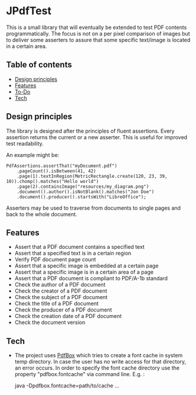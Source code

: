 # JPdfTest

This is a small library that will eventually be extended to test PDF contents programmatically. The focus is not on a per pixel comparison of images but to deliver some asserters to assure that some specific text/image is located in a certain area. 

## Table of contents

<!-- START doctoc generated TOC please keep comment here to allow auto update -->
<!-- DON'T EDIT THIS SECTION, INSTEAD RE-RUN doctoc TO UPDATE -->


- [Design principles](#design-principles)
- [Features](#features)
- [To-Do](#to-do)
- [Tech](#tech)

<!-- END doctoc generated TOC please keep comment here to allow auto update -->

## Design principles

The library is designed after the principles of fluent assertions. Every assertion returns the current or a new asserter. This is useful for improved test readability.

An example might be:

	PdfAssertions.assertThat("myDocument.pdf")
		.pageCount().isBetween(41, 42)
		.page(1).textInRegion(MetricRectangle.create(120, 23, 39, 10)).chomp().matches("Hello world")
		.page(2).containsImage("resources/my_diagram.png")
		.document().author().isNotBlank().matches("Jon Doe")
		.document().producer().startsWith("LibreOffice");
		
Asserters may be used to traverse from documents to single pages and back to the whole document. 

## Features

* Assert that a PDF document contains a specified text
* Assert that a specified text is in a certain region
* Verify PDF document page count 
* Assert that a specific image is embedded at a certain page
* Assert that a specific image is in a certain area of a page
* Assert that a PDF document is compliant to PDF/A-1b standard
* Check the author of a PDF document
* Check the creator of a PDF document
* Check the subject of a PDF document
* Check the title of a PDF document
* Check the producer of a PDF document
* Check the creation date of a PDF document
* Check the document version

## Tech

* The project uses [PdfBox](https://pdfbox.apache.org/) which tries to create a font cache in system temp directory. In case the user has no write access for that directory, an error occurs. In order to specify the font cache directory use the property "pdfbox.fontcache" via command line. E.g. :

	java -Dpdfbox.fontcache=path/to/cache ...

